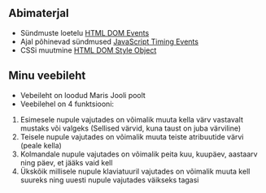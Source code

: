 ## Abimaterjal

* Sündmuste loetelu [HTML DOM Events](http://www.w3schools.com/jsref/dom_obj_event.asp)
* Ajal põhinevad sündmused [JavaScript Timing Events](http://www.w3schools.com/js/js_timing.asp)
* CSSi muutmine [HTML DOM Style Object](http://www.w3schools.com/jsref/dom_obj_style.asp)

## Minu veebileht

* Vebeileht on loodud Maris Jooli poolt 
* Veebilehel on 4 funktsiooni: 
1) Esimesele nupule vajutades on võimalik muuta kella värv vastavalt mustaks või valgeks (Sellised värvid, kuna taust on juba värviline)
2) Teisele nupule vajutades on võimalik muuta teiste atribuutide värvi (peale kella)
3) Kolmandale nupule vajutades on võimalik peita kuu, kuupäev, aastaarv ning päev, et jääks vaid kell
4) Ükskõik millisele nupule klaviatuuril vajutades on võimalik muuta kell suureks ning uuesti nupule vajutades väikseks tagasi
